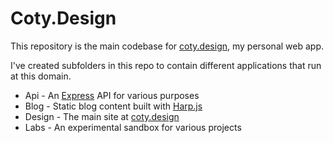 # Coty.Design
This repository is the main codebase for [coty.design](https://coty.design), my personal web app.

I've created subfolders in this repo to contain different applications that run at this domain. 

- Api - An [Express](https://expressjs.com/) API for various purposes
- Blog - Static blog content built with [Harp.js](http://harpjs.com)
- Design - The main site at [coty.design](https://coty.design)
- Labs - An experimental sandbox for various projects
